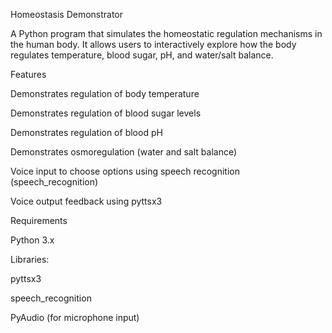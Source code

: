 Homeostasis Demonstrator

A Python program that simulates the homeostatic regulation mechanisms in the human body. It allows users to interactively explore how the body regulates temperature, blood sugar, pH, and water/salt balance.

Features

Demonstrates regulation of body temperature

Demonstrates regulation of blood sugar levels

Demonstrates regulation of blood pH

Demonstrates osmoregulation (water and salt balance)

Voice input to choose options using speech recognition (speech_recognition)

Voice output feedback using pyttsx3

Requirements

Python 3.x

Libraries:

pyttsx3

speech_recognition

PyAudio (for microphone input)
